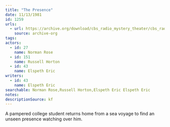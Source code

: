 ```yaml
---
title: "The Presence"
date: 11/13/1981
id: 1259
urls: 
  - url: https://archive.org/download/cbs_radio_mystery_theater/cbs_radio_mystery_theater-1251-1300.zip/cbs_radio_mystery_theater-1251-1300%2Fcbsrmt_1259_the_presence.mp3
    source: archive-org
tags: 
actors:  
  - id: 27
    name: Norman Rose  
  - id: 151
    name: Russell Horton  
  - id: 43
    name: Elspeth Eric
writers:  
  - id: 43
    name: Elspeth Eric
searchable: Norman Rose,Russell Horton,Elspeth Eric Elspeth Eric
notes: 
descriptionSource: kf
---
```

A pampered college student returns home from a sea voyage to find an unseen presence watching over him.